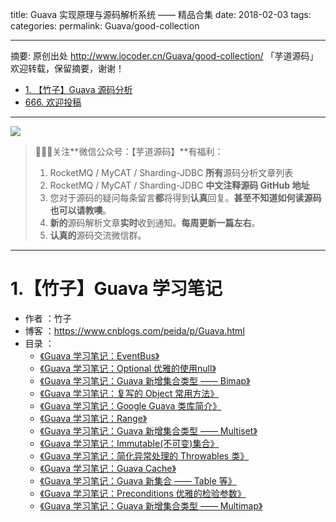 title: Guava 实现原理与源码解析系统 —— 精品合集
date: 2018-02-03
tags:
categories:
permalink: Guava/good-collection

-------

摘要: 原创出处 http://www.iocoder.cn/Guava/good-collection/ 「芋道源码」欢迎转载，保留摘要，谢谢！

- [1. 【竹子】Guava 源码分析](http://www.iocoder.cn/Guava/good-collection/)
- [666. 欢迎投稿](http://www.iocoder.cn/Guava/good-collection/)

-------

![](http://www.iocoder.cn/images/common/wechat_mp_2017_07_31.jpg)

> 🙂🙂🙂关注**微信公众号：【芋道源码】**有福利：
> 1. RocketMQ / MyCAT / Sharding-JDBC **所有**源码分析文章列表
> 2. RocketMQ / MyCAT / Sharding-JDBC **中文注释源码 GitHub 地址**
> 3. 您对于源码的疑问每条留言**都**将得到**认真**回复。**甚至不知道如何读源码也可以请教噢**。
> 4. **新的**源码解析文章**实时**收到通知。**每周更新一篇左右**。
> 5. **认真的**源码交流微信群。

-------

# 1.【竹子】Guava 学习笔记

* 作者 ：竹子
* 博客 ：https://www.cnblogs.com/peida/p/Guava.html
* 目录 ：
    * [《Guava 学习笔记：EventBus》](http://www.iocoder.cn/Guava/peida/EventBus)
    * [《Guava 学习笔记：Optional 优雅的使用null》](http://www.iocoder.cn/Guava/peida/Optional)
    * [《Guava 学习笔记：Guava 新增集合类型 —— Bimap》](http://www.iocoder.cn/Guava/peida/Bimap)
    * [《Guava 学习笔记：复写的 Object 常用方法》](http://www.iocoder.cn/Guava/peida/Object)
    * [《Guava 学习笔记：Google Guava 类库简介》](http://www.iocoder.cn/Guava/peida/intro)
    * [《Guava 学习笔记：Range》](http://www.iocoder.cn/Guava/peida/Range)
    * [《Guava 学习笔记：Guava 新增集合类型 —— Multiset》](http://www.iocoder.cn/Guava/peida/Multiset)
    * [《Guava 学习笔记：Immutable(不可变)集合》](http://www.iocoder.cn/Guava/peida/Immutable_Collections)
    * [《Guava 学习笔记：简化异常处理的 Throwables 类》](http://www.iocoder.cn/Guava/peida/Throwables)
    * [《Guava 学习笔记：Guava Cache》](http://www.iocoder.cn/Guava/peida/Cache)
    * [《Guava 学习笔记：Guava 新集合 —— Table 等》](http://www.iocoder.cn/Guava/peida/Table)
    * [《Guava 学习笔记：Preconditions 优雅的检验参数》](http://www.iocoder.cn/Guava/peida/Preconditions)
    * [《Guava 学习笔记：Guava 新增集合类型 —— Multimap》](http://www.iocoder.cn/Guava/peida/Multimap)

